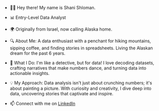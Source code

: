 - 👩‍💻 Hey there! My name is Shani Shloman.

- 📊 Entry-Level Data Analyst

- 🌍 Originally from Israel, now calling Alaska home.

- 🔍 About Me:
A data enthusiast with a penchant for hiking mountains, sipping coffee, and finding stories in spreadsheets. Living the Alaskan dream for the past 6 years.

- 🚀 What I Do:
I'm like a detective, but for data! I love decoding datasets, crafting narratives that make numbers dance, and turning data into actionable insights.

- 💡 My Approach:
Data analysis isn't just about crunching numbers; it's about painting a picture. With curiosity and creativity, I dive deep into data, uncovering stories that captivate and inspire.

- 📫 Connect with me on [LinkedIn](https://www.linkedin.com/in/shani-shloman)


<!---
Shani-Shloman/Shani-Shloman is a ✨ special ✨ repository because its `README.md` (this file) appears on your GitHub profile.
You can click the Preview link to take a look at your changes.
--->
